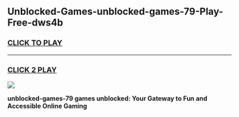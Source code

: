 
## Unblocked-Games-unblocked-games-79-Play-Free-dws4b
<h3>
<a href="https://premium76.site?title=unblocked-games-79&ref=12A">CLICK TO PLAY</a></h3>
<hr>

<h3>
<a href="https://premium76.site?title=unblocked-games-79&ref=12A">CLICK 2 PLAY</a>
  
</h3>

<a href="https://premium76.site?title=unblocked-games-79&ref=12A"><img src="https://clearcache.store/games.png"></a>


**unblocked-games-79 games unblocked: Your Gateway to Fun and Accessible Online Gaming**
